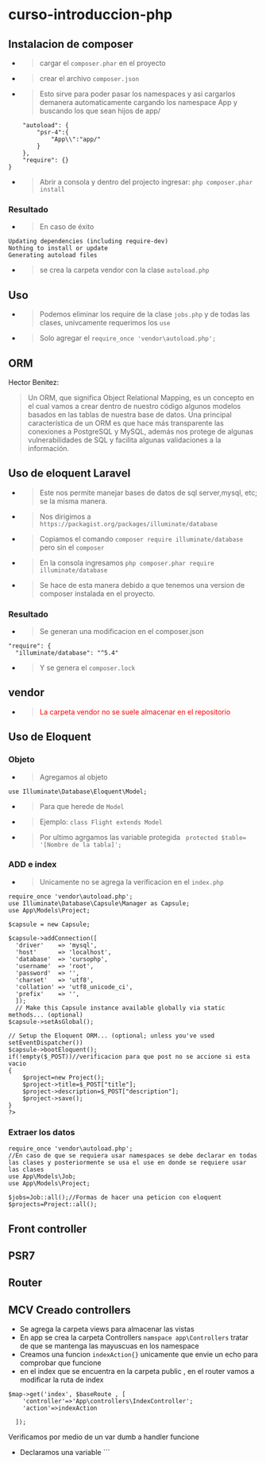 # curso-introduccion-php
## Instalacion de composer
* >cargar el ```composer.phar``` en el proyecto
* >crear el archivo ```composer.json```
* > Esto sirve para poder pasar los namespaces y asi cargarlos demanera automaticamente cargando los namespace App y buscando los que sean hijos de app/   

```{
    "autoload": {
        "psr-4":{
            "App\\":"app/"
        }
    },
    "require": {}
}
```
* >Abrir a consola y dentro del projecto ingresar: ```php composer.phar install```
### Resultado
* >En caso de éxito 
```Loading composer repositories with package information
Updating dependencies (including require-dev)
Nothing to install or update
Generating autoload files
```

* >se crea la carpeta vendor con la clase ```autoload.php```
## Uso
* > Podemos eliminar los require de la clase ```jobs.php``` y de todas las clases, univcamente requerimos los ```use```
* >Solo agregar el ```require_once 'vendor\autoload.php';```
## ORM
Hector Benitez:
 > Un ORM, que significa Object Relational Mapping, es un concepto en el cual vamos a crear dentro de nuestro código algunos modelos basados en las tablas de nuestra base de datos.
 >   Una principal característica de un ORM es que hace más transparente las conexiones a PostgreSQL y MySQL, además nos protege de algunas vulnerabilidades de SQL y facilita algunas validaciones a la información.

## Uso de eloquent Laravel
* >Este nos permite manejar bases de datos de sql server,mysql, etc; se la misma manera.
* >Nos  dirigimos a ```https://packagist.org/packages/illuminate/database```
* >Copiamos el comando ```composer require illuminate/database``` pero sin el ```composer```
* >En la consola ingresamos 
```php composer.phar require illuminate/database```
* >Se hace de esta manera debido a que tenemos una version de composer instalada en el proyecto.

### Resultado
* >Se generan una modificacion en el composer.json 
```
"require": {
  "illuminate/database": "^5.4"
  ```
  * >Y se genera el ```composer.lock ```
## vendor
* ><p style="color: red">La carpeta vendor no se suele almacenar en el repositorio</p>

## Uso de Eloquent
### Objeto
* >Agregamos al objeto 
```
use Illuminate\Database\Eloquent\Model;
```
* > Para que herede de ```Model```
* >Ejemplo: ```class Flight extends Model```
* >Por ultimo agrgamos las variable protegida ```
protected $table= '[Nombre de la tabla]';```

### ADD e index
* >Unicamente no se agrega la verificacion en el ```index.php```
```<?php
require_once 'vendor\autoload.php';
use Illuminate\Database\Capsule\Manager as Capsule;
use App\Models\Project;

$capsule = new Capsule;

$capsule->addConnection([
  'driver'    => 'mysql',
  'host'      => 'localhost',
  'database'  => 'cursophp',
  'username'  => 'root',
  'password'  => '',
  'charset'   => 'utf8',
  'collation' => 'utf8_unicode_ci',
  'prefix'    => '',
  ]);
  // Make this Capsule instance available globally via static methods... (optional)
$capsule->setAsGlobal();

// Setup the Eloquent ORM... (optional; unless you've used setEventDispatcher())
$capsule->bootEloquent();
if(!empty($_POST))//verificacion para que post no se accione si esta vacio
{
    $project=new Project();
    $project->title=$_POST["title"];
    $project->description=$_POST["description"];
    $project->save();
}
?>
```
### Extraer los datos
```
require_once 'vendor\autoload.php';
//En caso de que se requiera usar namespaces se debe declarar en todas las clases y posteriormente se usa el use en donde se requiere usar las clases
use App\Models\Job;
use App\Models\Project;

$jobs=Job::all();//Formas de hacer una peticion con eloquent
$projects=Project::all();
```
## Front controller
## PSR7
## Router

## MCV Creado controllers 
* Se agrega la carpeta views para almacenar las vistas
* En app se crea la carpeta Controllers
``namspace app\Controllers`` tratar de que se mantenga las mayuscuas en los namespace
* Creamos una funcion ```indexAction{}```
unicamente que envie un echo para comprobar que funcione
* en el index que se encuentra en la carpeta public
, en el router vamos a modificar la ruta de index
```
$map->get('index', $baseRoute , [
    'controller'=>'App\controllers\IndexController';
    'action'=>indexAction

  ]);
  ```
  Verificamos por medio de un var dumb a handler funcione

  * Declaramos una variable ```